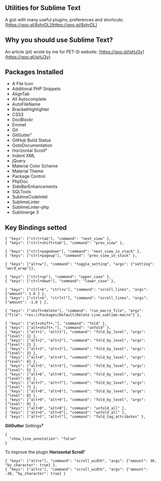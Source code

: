 ## Utilities for Sublime Text
A gist with many useful plugins, preferences and shortcuts: [https://goo.gl/8xhrDL](https://goo.gl/8xhrDL)

## Why you should use Sublime Text?
An article (pt) wrote by me for PET-SI website: [https://goo.gl/jsHJ3y](https://goo.gl/jsHJ3y)

## Packages Installed
* A File Icon
* Additional PHP Snippets
* AlignTab
* All Autocomplete
* AutoFileName
* BracketHighlighter
* CSS3
* DocBlockr
* Emmet
* Git
* GitGutter¹
* GitHub Build Status
* GotoDocumentation
* Horizontal Scroll²
* Indent XML
* jQuery
* Material Color Scheme
* Material Theme
* Package Control
* PhpDoc
* SideBarEnhancements
* SQLTools
* SublimeCodeIntel
* SublimeLinter
* SublimeLinter-php
* Sublimerge 3

## Key Bindings setted

```
{ "keys": ["ctrl+tab"], "command": "next_view" },
{ "keys": ["ctrl+shift+tab"], "command": "prev_view" },

{ "keys": ["ctrl+pagedown"], "command": "next_view_in_stack" },
{ "keys": ["ctrl+pageup"], "command": "prev_view_in_stack" },

{ "keys": ["alt+w"], "command": "toggle_setting", "args": {"setting": "word_wrap"}},

{ "keys": ["ctrl+up"], "command": "upper_case" },
{ "keys": ["ctrl+down"], "command": "lower_case" },

{ "keys": ["ctrl+k", "ctrl+u"], "command": "scroll_lines", "args": {"amount": 1.0 } },
{ "keys": ["ctrl+k", "ctrl+l"], "command": "scroll_lines", "args": {"amount": -1.0 } },

{ "keys": ["shift+delete"], "command": "run_macro_file", "args": {"file": "res://Packages/Default/Delete Line.sublime-macro"} },

{ "keys": ["alt+shift+,"], "command": "fold" },
{ "keys": ["alt+shift+."], "command": "unfold" },
{ "keys": ["alt+1", "alt+1"], "command": "fold_by_level", "args": {"level": 1} },
{ "keys": ["alt+2", "alt+2"], "command": "fold_by_level", "args": {"level": 2} },
{ "keys": ["alt+3", "alt+3"], "command": "fold_by_level", "args": {"level": 3} },
{ "keys": ["alt+4", "alt+4"], "command": "fold_by_level", "args": {"level": 4} },
{ "keys": ["alt+5", "alt+5"], "command": "fold_by_level", "args": {"level": 5} },
{ "keys": ["alt+6", "alt+6"], "command": "fold_by_level", "args": {"level": 6} },
{ "keys": ["alt+7", "alt+7"], "command": "fold_by_level", "args": {"level": 7} },
{ "keys": ["alt+8", "alt+8"], "command": "fold_by_level", "args": {"level": 8} },
{ "keys": ["alt+9", "alt+9"], "command": "fold_by_level", "args": {"level": 9} },
{ "keys": ["alt+0", "alt+0"], "command": "unfold_all" },
{ "keys": ["alt+d", "alt+d"], "command": "unfold_all" },
{ "keys": ["alt+t", "alt+t"], "command": "fold_tag_attributes" },
```
**GitGutter** Settings**²**
```
{
  "show_line_annotation": "false"
}
```
To improve the plugin **Horizontal Scroll¹**
```
{ "keys": ["alt+x"], "command": "scroll_width", "args": {"amount": 30, "by_character": true} },
{ "keys": ["alt+z"], "command": "scroll_width", "args": {"amount": -30, "by_character": true} }
```
